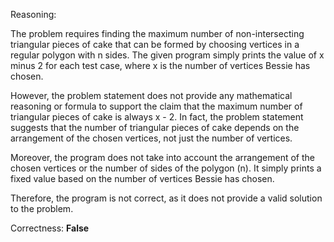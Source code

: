 Reasoning:

The problem requires finding the maximum number of non-intersecting triangular pieces of cake that can be formed by choosing vertices in a regular polygon with n sides. The given program simply prints the value of x minus 2 for each test case, where x is the number of vertices Bessie has chosen.

However, the problem statement does not provide any mathematical reasoning or formula to support the claim that the maximum number of triangular pieces of cake is always x - 2. In fact, the problem statement suggests that the number of triangular pieces of cake depends on the arrangement of the chosen vertices, not just the number of vertices.

Moreover, the program does not take into account the arrangement of the chosen vertices or the number of sides of the polygon (n). It simply prints a fixed value based on the number of vertices Bessie has chosen.

Therefore, the program is not correct, as it does not provide a valid solution to the problem.

Correctness: **False**
